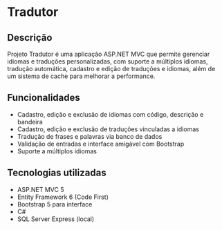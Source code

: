 # Tradutor

## Descrição
Projeto Tradutor é uma aplicação ASP.NET MVC que permite gerenciar idiomas e traduções personalizadas, com suporte a múltiplos idiomas, tradução automática, cadastro e edição de traduções e idiomas, além de um sistema de cache para melhorar a performance.

## Funcionalidades
- Cadastro, edição e exclusão de idiomas com código, descrição e bandeira
- Cadastro, edição e exclusão de traduções vinculadas a idiomas
- Tradução de frases e palavras via banco de dados 
- Validação de entradas e interface amigável com Bootstrap
- Suporte a múltiplos idiomas 
  

## Tecnologias utilizadas
- ASP.NET MVC 5
- Entity Framework 6 (Code First)
- Bootstrap 5 para interface
- C#
- SQL Server Express (local)



